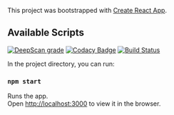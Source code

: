 This project was bootstrapped with [Create React App](https://github.com/facebook/create-react-app).

## Available Scripts

[![DeepScan grade](https://deepscan.io/api/teams/4887/projects/6781/branches/58370/badge/grade.svg)](https://deepscan.io/dashboard#view=project&tid=4887&pid=6781&bid=58370)
[![Codacy Badge](https://api.codacy.com/project/badge/Grade/148e8de7aa7e4572a67650648c085d10)](https://app.codacy.com/app/tayyabaziz/Resume-ReactJS?utm_source=github.com&utm_medium=referral&utm_content=tayyabaziz/Resume-ReactJS&utm_campaign=Badge_Grade_Dashboard)
[![Build Status](https://travis-ci.org/tayyabaziz/Resume-ReactJS.svg?branch=master)](https://travis-ci.org/tayyabaziz/Resume-ReactJS)

In the project directory, you can run:

### `npm start`

Runs the app.<br>
Open [http://localhost:3000](http://localhost:3000) to view it in the browser.
